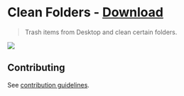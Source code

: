 # Clean Folders - [Download](https://github.com/nikitavoloboev/small-workflows/blob/master/clean-folders/Clean%20folders.alfredworkflow?raw=true)

> Trash items from Desktop and clean certain folders.

![](https://i.imgur.com/hKrJyfs.png)

## Contributing

See [contribution guidelines](../CONTRIBUTING.md#readme).
